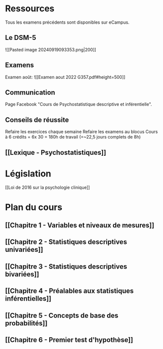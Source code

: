 # Ressources
Tous les examens précédents sont disponibles sur eCampus.

## Le DSM-5

![[Pasted image 20240919093353.png|200]]
## Examens
Examen août:
![[Examen aout 2022 G357.pdf#height=500]]

## Communication
Page Facebook "Cours de Psychostatistique descriptive et inférentielle".

## Conseils de réussite
Refaire les exercices chaque semaine
Refaire les examens au blocus
Cours à 6 crédits = 6x 30 = 180h de travail (=~22,5 jours complets de 8h)

## [[Lexique - Psychostatistiques]]

# Législation
[[Loi de 2016 sur la psychologie clinique]]


# Plan du cours
## [[Chapitre 1 - Variables et niveaux de mesures]]
## [[Chapitre 2 - Statistiques descriptives univariées]]
## [[Chapitre 3 - Statistiques descriptives bivariées]]

## [[Chapitre 4 - Préalables aux statistiques inférentielles]] 

## [[Chapitre 5 - Concepts de base des probabilités]]

## [[Chapitre 6 - Premier test d'hypothèse]]
